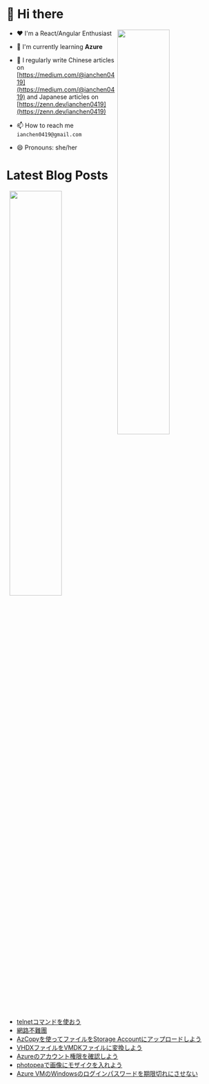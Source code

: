 # 👋 Hi there

<p><img align="right" width="49%" src="https://github-readme-stats.vercel.app/api/top-langs?username=ianchen0419&show_icons=true&locale=en&layout=compact&count_private=false"/></p>


- ❤️ I'm a React/Angular Enthusiast

- 🌱 I'm currently learning **Azure**

- 📝 I regularly write Chinese articles on [https://medium.com/@ianchen0419](https://medium.com/@ianchen0419) and Japanese articles on [https://zenn.dev/ianchen0419](https://zenn.dev/ianchen0419)

- 📫 How to reach me `ianchen0419@gmail.com`

- 😄 Pronouns: she/her 

# Latest Blog Posts

<p><img align="right" width="49%" src="https://github-readme-stats.vercel.app/api?username=ianchen0419&show_icons=true"/></p>

<!-- BLOG-POST-LIST:START -->
- [telnetコマンドを使おう](https://zenn.dev/ianchen0419/articles/77ec0cb3f2a340)
- [網路不難團](https://zenn.dev/ianchen0419/books/feaa1e55374909)
- [AzCopyを使ってファイルをStorage Accountにアップロードしよう](https://zenn.dev/ianchen0419/articles/0023c3ea172225)
- [VHDXファイルをVMDKファイルに変換しよう](https://zenn.dev/ianchen0419/articles/81d4199f87d0db)
- [Azureのアカウント権限を確認しよう](https://zenn.dev/ianchen0419/articles/3fbb37d06eea7e)
- [photopeaで画像にモザイクを入れよう](https://zenn.dev/ianchen0419/articles/cc992732f6610a)
- [Azure VMのWindowsのログインパスワードを期限切れにさせない](https://zenn.dev/ianchen0419/articles/96187247ff6e2b)
<!-- BLOG-POST-LIST:END -->
